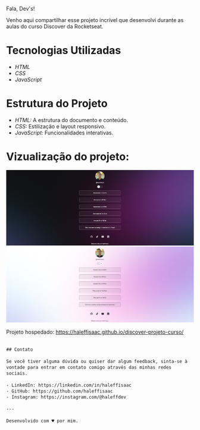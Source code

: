 Fala, Dev's! 

Venho aqui compartilhar esse projeto incrível que desenvolvi durante as aulas do curso Discover da Rocketseat. 

# Tecnologias Utilizadas

- *HTML*
- *CSS*
- *JavaScript*

# Estrutura do Projeto

- *HTML:* A estrutura do documento e conteúdo.
- *CSS:* Estilização e layout responsivo.
- *JavaScript:* Funcionalidades interativas.

# Vizualização do projeto:

<img src="assets/Captura de tela 2024-06-07 174623.png"><img>
<img src="assets/Captura de tela 2024-06-07 174644.png"><img>

Projeto hospedado: https://haleffisaac.github.io/discover-projeto-curso/

```

## Contato

Se você tiver alguma dúvida ou quiser dar algum feedback, sinta-se à vontade para entrar em contato comigo através das minhas redes sociais.

- LinkedIn: https://linkedin.com/in/haleffisaac
- GitHub: https://github.com/haleffisaac
- Instagram: https://instagram.com/@haleffdev

---

Desenvolvido com ♥ por mim.